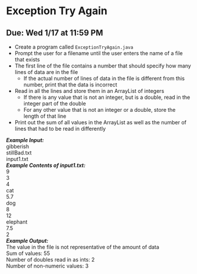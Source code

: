 # Exception Try Again

## Due: Wed 1/17 at 11:59 PM

- Create a program called `ExceptionTryAgain.java`
- Prompt the user for a filename until the user enters the name of a file that exists
- The first line of the file contains a number that should specify how many lines of data are in the file
  - If the actual number of lines of data in the file is different from this number, print that the data is incorrect
- Read in all the lines and store them in an ArrayList of integers
  - If there is any value that is not an integer, but is a double, read in the integer part of the double
  - For any other value that is not an integer or a double, store the length of that line
- Print out the sum of all values in the ArrayList as well as the number of lines that had to be read in differently

***Example Input:***\
gibberish\
stillBad.txt\
input1.txt\
***Example Contents of input1.txt:***\
9\
3\
4\
cat\
5.7\
dog\
8\
12\
elephant\
7.5\
2\
***Example Output:***\
The value in the file is not representative of the amount of data\
Sum of values: 55\
Number of doubles read in as ints: 2\
Number of non-numeric values: 3
